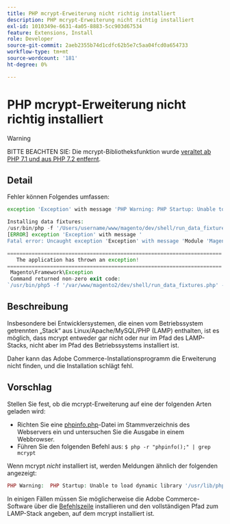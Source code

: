 ```yaml
---
title: PHP mcrypt-Erweiterung nicht richtig installiert
description: PHP mcrypt-Erweiterung nicht richtig installiert
exl-id: 1010349e-6631-4a05-8883-5cc903d67534
feature: Extensions, Install
role: Developer
source-git-commit: 2aeb2355b74d1cdfc62b5e7c5aa04fcd0a654733
workflow-type: tm+mt
source-wordcount: '181'
ht-degree: 0%

---
```


# PHP mcrypt-Erweiterung nicht richtig installiert

>[!WARNING]
>
>BITTE BEACHTEN SIE: Die mcrypt-Bibliotheksfunktion wurde [veraltet ab PHP 7.1 und aus PHP 7.2 entfernt](https://www.php.net/manual/en/intro.mcrypt.php).

## Detail

Fehler können Folgendes umfassen:

```php
exception 'Exception' with message 'PHP Warning: PHP Startup: Unable to load dynamic library '/usr/lib/php5/20121212/mcrypt.so' - /usr/lib/php5/20121212/mcrypt.so: cannot open shared object file: No such file or directory
```

```php
Installing data fixtures:
/usr/bin/php -f '/Users/username/www/magento/dev/shell/run_data_fixtures.php' -- --bootstrap='MAGE_DIRS[base][path]=/Users/username/www/magento' 2>&1
[ERROR] exception 'Exception' with message '
Fatal error: Uncaught exception 'Exception' with message 'Module 'Magento_Core' depends on 'mcrypt' PHP [extension](https://experienceleague.adobe.com/de/docs/commerce-operations/operational-playbook/glossary#extension) that is not loaded.'
```

```php
======================================================================
   The application has thrown an exception!
======================================================================
 Magento\Framework\Exception
 Command returned non-zero exit code:
`/usr/bin/php5 -f '/var/www/magento2/dev/shell/run_data_fixtures.php' -- --bootstrap='MAGE_DIRS[base][path]=/var/www/magento2' 2>&1`
```

## Beschreibung

Insbesondere bei Entwicklersystemen, die einen vom Betriebssystem getrennten „Stack“ aus Linux/Apache/MySQL/PHP (LAMP) enthalten, ist es möglich, dass mcrypt entweder gar nicht oder nur im Pfad des LAMP-Stacks, nicht aber im Pfad des Betriebssystems installiert ist.

Daher kann das Adobe Commerce-Installationsprogramm die Erweiterung nicht finden, und die Installation schlägt fehl.

## Vorschlag

Stellen Sie fest, ob die mcrypt-Erweiterung auf eine der folgenden Arten geladen wird:

* Richten Sie eine [phpinfo.php](http://kb.mediatemple.net/questions/764/How+can+I+create+a+phpinfo.php+page%3F#gs)-Datei im Stammverzeichnis des Webservers ein und untersuchen Sie die Ausgabe in einem Webbrowser.
* Führen Sie den folgenden Befehl aus:    `$ php -r "phpinfo();" | grep mcrypt`

Wenn mcrypt *nicht* installiert ist, werden Meldungen ähnlich der folgenden angezeigt:

```php
PHP Warning:  PHP Startup: Unable to load dynamic library '/usr/lib/php5/20121212/mcrypt.so' - /usr/lib/php5/20121212/mcrypt.so: cannot open shared object file: No such file or directory in Unknown on line 0
```

In einigen Fällen müssen Sie möglicherweise die Adobe Commerce-Software über die [Befehlszeile](https://experienceleague.adobe.com/de/docs/commerce-operations/installation-guide/advanced) installieren und den vollständigen Pfad zum LAMP-Stack angeben, auf dem mcrypt installiert ist.
